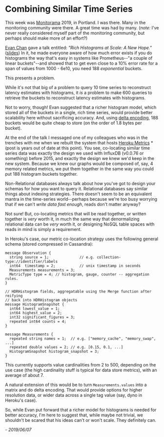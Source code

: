 # Combining Similar Time Series

This week was [Monitorama](https://monitorama.com) 2019, in Portland. I was there. Many in the
monitoring community were there. A great time was had by many. (_note:_ I've never really considered myself
part of the monitoring community, but perhaps should make more of an effort?)

[Evan Chan](https://velvia.github.io/) gave a talk entitled: *"Rich
Histograms at Scale: A New Hope."* ([slides](https://www.slideshare.net/EvanChan2/histograms-at-scale-monitorama-2019)) In it, he made everyone aware of
how much error exists if you do histograms the way that's easy in
systems like Prometheus--"a couple of linear buckets"--and showed that
to get even close to a 10% error rate for a span of values from 1000 -
6e10, you need 188 *exponential* buckets.

This presents a problem.

While it's not that big of a problem to query 10 time series to
reconstruct latency estimates with histograms, it _is_ a problem to make 600 queries
to retrieve the buckets to reconstruct latency estimates with histograms.

Not to worry, though! Evan suggested that a richer histogram model,
which stored all of the buckets in a single, rich time series, would provide
better scalability here without sacrificing accuracy. And, using
[delta encoding](https://en.wikipedia.org/wiki/Delta_encoding), 188
buckets would be quite cheap to store (on the order of 1.8 bytes per
bucket).

At the end of the talk I messaged one of my colleagues who was in the
trenches with me when we rebuilt the system that hosts [Heroku Metrics](https://blog.heroku.com/heroku-metrics-there-and-back-again)
\*(post is years out of date at this point). You see, co-locating
similar time series data was exactly the design we used with InfluxDB
(v0.0.76 or something) before 2015, and exactly the design we knew
we'd keep in the new system. Because we knew our graphs would be
composed of, say, 4 memory related metrics, we put them together in
the same way you could put 188 histogram buckets together.

Non-Relational databases always talk about how you've got to design
your schemas for how you want to query it. Relational databases say
similar things about indexing strategies. There doesn't seem to be an
equivalent mantra in the time-series world--perhaps because we're too
busy worrying that if we can't _write data fast enough_, reads don't
matter anyway?

Not sure! But, co-locating metrics that
will be read together, or written together is _very_ worth it, in much
the same way that denormalizing relational data can be _very_ worth
it, or designing NoSQL table spaces with reads in mind is simply a requirement.

In Heroku's case, our metric co-location strategy uses the following
general schema (stored compressed in Cassandra):

```
message Observation {
  string source = 1;              // e.g. collection-type://identifier/labels
  int64  timestamp = 2;           // unix timestamp in seconds
  Measurements measurements = 3;
  MetricType type = 4; // histogram, gauge, counter -- aggregation rules.
}

// HDRHistogram fields, aggregatable using the Merge function after reifying
// back into HDRHistogram objects
message HistogramSnapshot {
  int64 lowest_value = 1;
  int64 highest_value = 2;
  int32 significant_figures = 3;
  repeated int64 counts = 4;
}

message Measurements {
  repeated string names = 1;  // e.g. ["memory_cache", "memory_swap", ...]
  repeated double values = 2; // e.g. [0.15, 0.1, ...]
  HistogramSnapshot histogram_snapshot = 3;
}
```

This currently supports value cardinalities from 2 to 500, depending
on the use case (the high cardinality stuff is typical for data store
metrics), with an average of about 7.

A natural extension of this would be to turn `Measurements.values`
into a matrix and do delta encoding. That would provide options for
higher resolution data, or wider data across a single tag value (say,
dyno in Heroku's case).

So, while Evan put forward that a richer model for histograms is
needed for better accuracy, I'm here to suggest that, while maybe not
trivial, we shouldn't be scared that his ideas can't or won't
scale. They definitely can. 

_- 2019/06/07_
